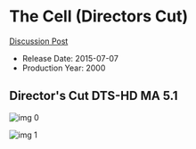 # The Cell (Directors Cut)

[Discussion Post](https://www.avsforum.com/threads/bass-eq-for-filtered-movies.2995212/post-58955290)

* Release Date: 2015-07-07
* Production Year: 2000

## Director's Cut DTS-HD MA 5.1

![img 0](https://i.imgur.com/OP7uRZO.jpg)

![img 1](https://i.imgur.com/EQDmGnI.png)

